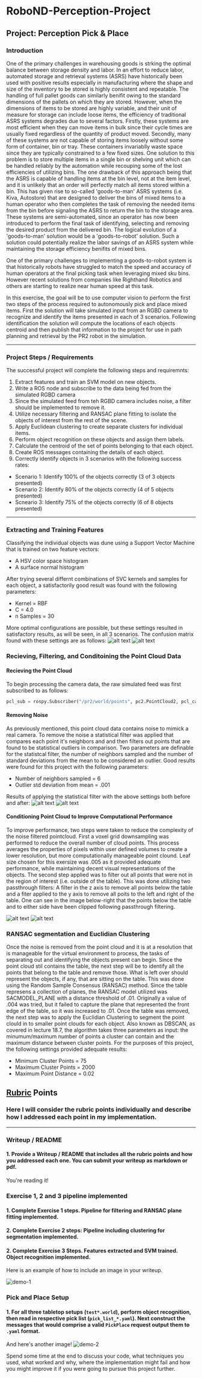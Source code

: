# RoboND-Perception-Project

## Project: Perception Pick & Place
### Introduction
One of the primary challenges in warehousing goods is strking the optimal balance between storage density and labor. In an effort to reduce labor, automated storage and retrieval systems (ASRS) have historically been used with positive results especially in manufacturing where the shape and size of the inventory to be stored is highly consistent and repeatable. The handling of full pallet goods can similarly benifit owing to the standard dimensions of the pallets on which they are stored. However, when the dimensions of items to be stored are highly variable, and their unit of measure for storage can include loose items, the efficiency of traditional ASRS systems degrades due to several factors. Firstly, these systems are most efficient when they can move items in bulk since their cycle times are usually fixed regardless of the quantity of product moved. Secondly, many of these systems are not capable of storing items loosely without some form of container, bin or tray. These containers invariablly waste space since they are typically constrained to a few fixed sizes. One solution to this problem is to store multiple items in a single bin or shelving unit which can be handled reliably by the automation while recouping some of the lost efficiencies of utilizing bins. The one drawback of this approach being that the ASRS is capable of handling items at the bin level, not at the item level, and it is unlikely that an order will perfectly match all items stored within a bin. This has given rise to so-called 'goods-to-man' ASRS systems (i.e. Kiva, Autostore) that are designed to deliver the bins of mixed items to a human operator who then completes the task of removing the needed items from the bin before signaling the ASRS to return the bin to the storage area. These systems are semi-automated, since an operator has now been introduced to perform the final task of identifying, selecting and removing the desired product from the delivered bin. The logical evolution of a 'goods-to-man' solution would be a 'goods-to-robot' solution. Such a solution could potentially realize the labor savings of an ASRS system while maintaining the storage efficiency benifits of mixed bins.

One of the primary challenges to implementing a goods-to-robot system is that historically robots have struggled to match the speed and accuracy of human operators at the final picking task when leveraging mixed sku bins. However recent solutions from companies like Righthand Robotics and others are starting to realize near human speed at this task. 

In this exercise, the goal will be to use computer vision to perform the first two steps of the process required to autonomously pick and place mixed items. First the solution will take simulated input from an RGBD camera to recognize and identify the items presented in each of 3 scenarios. Following identification the solution will compute the locations of each objects centroid and then publish that information to the project for use in path planning and retrieval by the PR2 robot in the simulation. 

---
### Project Steps / Requirements
The successful project will complete the following steps and requiremnts:

1. Extract features and train an SVM model on new objects.
2. Write a ROS node and subscribe to the data being fed from the simulated RGBD camera
3. Since the simulated feed from teh RGBD camera includes noise, a filter should be implemented to remove it.
4. Utilize necessary filtering and RANSAC plane fitting to isolate the objects of interest from the rest of the scene.
4. Apply Euclidean clustering to create separate clusters for individual items.
5. Perform object recognition on these objects and assign them labels.
6. Calculate the centroid of the set of points belonging to that each object.
7. Create ROS messages containing the details of each object.
8. Correctly identify objects in 3 scenarios with the following success rates:
  * Scenario 1: Identify 100% of the objects correctly (3 of 3 objects presented)
  * Scenario 2: Identify 80% of the objects correctly (4 of 5 objects presented)
  * Scneario 3: Identify 75% of the objects correctly (6 of 8 objects presented)

---
### Extracting and Training Features
Classifying the individual objects was dune using a Support Vector Machine that is trained on two feature vectors: 
  * A HSV color space histogram
  * A surface normal histogram

After trying several differnt combinations of SVC kernels and samples for each object, a satisfactorily good result was found with the following parameters:
  * Kernel = RBF
  * C = 4.0
  * n Samples = 30

More optimal configurations are possible, but these settings resulted in satisfactory results, as will be seen, in all 3 scenarios. The confusion matrix found with these settings are as follows:
![alt text](https://github.com/froohoo/RoboND-Perception-Project/blob/master/figure_1.png "Confusion Matrix Raw")
![alt text](https://github.com/froohoo/RoboND-Perception-Project/blob/master/figure_2.png "Confusion Matrix Normalized")

### Recieving, Filtering, and Conditoining the Point Cloud Data
#### Recieving the Point Cloud
To begin processing the camera data, the raw simulated feed was first subscribed to as follows:
```python
pcl_sub = rospy.Subscriber("/pr2/world/points", pc2.PointCloud2, pcl_callback, queue_size=1)
```
#### Removing Noise
As previously mentioned, this point cloud data contains noise to mimick a real camera. To remove the noise a statistical filter was applied that compares each point it's neighbors and and then filters out points that are found to be statistical outliers in comparison. Two parameters are definable for the statistcal filter, the number of neighbors sampled and the number of standard deviations from the mean to be considered an outlier. Good results were found for this project with the following parameters:
  * Number of neighbors sampled = 6
  * Outlier std deviation from mean = .001
  
Results of applying the statistical filter with the above settings both before and after:
![alt text](https://github.com/froohoo/RoboND-Perception-Project/blob/master/no_stat_filter.png "Raw point could data")
![alt text](https://github.com/froohoo/RoboND-Perception-Project/blob/master/stat_filter.png "With statistical filter")

#### Conditioning Point Cloud to Improve Computational Performance
To improve performance, two steps were taken to reduce the complexity of the noise filtered pointcloud. First a voxel grid downsampling was performed to reduce the overall number of cloud points. This process averages the properties of pixels within user defined volumes to create a lower resolution, but more computationally manageable point clound. Leaf size chosen for this exersize was .005 as it provided adequate performance, while maintaining decent visual representations of the objects. 
The second step applied was to filter out all points that were not in the region of interest (i.e. outside of the table). This was done utilizing two passthrough filters: A filter in the z axis to remove all points below the table and a fiter applied to the y axis to remove all poits to the left and right of the table. One can see in the image below-right that the points below the table and to either side have been clipped following passthrough filtering.

![alt text](https://github.com/froohoo/RoboND-Perception-Project/blob/master/stat_filter.png "Before passthrough")
![alt text](https://github.com/froohoo/RoboND-Perception-Project/blob/master/passthrough.png "After passthrough")

### RANSAC segmentation and Euclidian Clustering
Once the noise is removed from the point cloud and it is at a resolution that is manageable for the virtual environment to process, the tasks of separating out and identifying the objects present can begin. Since the point cloud stil contains the table, the next step will be to identify all the points that belong to the table and remove those. What is left over should represent the objects, if any, that are sitting on the table. This was done using the Random Sample Consensus (RANSAC) method. Since the table represens a collection of planes, the RANSAC model utilized was SACMODEL_PLANE with a distance threshold of .01. Originally a value of .004 was tried, but it failed to capture the plane that represented the front edge of the table, so it was increased to .01.
Once the table was removed, the next step was to apply the Euclidian Clustering to segment the point clould in to smaller point clouds for each object. Also known as DBSCAN, as covered in lecture 18.7, the algorithm takes three parameters as input: the minumum/maximum number of points a cluster can contain and the maximum distance between cluster points. For the purposes of this project, the following settings provided adequate results:
  * Minimum Cluster Points = 75
  * Maximum Cluster Points = 2000
  * Maximum Point Distance = 0.02


## [Rubric](https://review.udacity.com/#!/rubrics/1067/view) Points
### Here I will consider the rubric points individually and describe how I addressed each point in my implementation.  

---
### Writeup / README

#### 1. Provide a Writeup / README that includes all the rubric points and how you addressed each one.  You can submit your writeup as markdown or pdf.  

You're reading it!

### Exercise 1, 2 and 3 pipeline implemented
#### 1. Complete Exercise 1 steps. Pipeline for filtering and RANSAC plane fitting implemented.

#### 2. Complete Exercise 2 steps: Pipeline including clustering for segmentation implemented.  

#### 2. Complete Exercise 3 Steps.  Features extracted and SVM trained.  Object recognition implemented.
Here is an example of how to include an image in your writeup.

![demo-1](https://user-images.githubusercontent.com/20687560/28748231-46b5b912-7467-11e7-8778-3095172b7b19.png)

### Pick and Place Setup

#### 1. For all three tabletop setups (`test*.world`), perform object recognition, then read in respective pick list (`pick_list_*.yaml`). Next construct the messages that would comprise a valid `PickPlace` request output them to `.yaml` format.

And here's another image! 
![demo-2](https://user-images.githubusercontent.com/20687560/28748286-9f65680e-7468-11e7-83dc-f1a32380b89c.png)

Spend some time at the end to discuss your code, what techniques you used, what worked and why, where the implementation might fail and how you might improve it if you were going to pursue this project further.  


